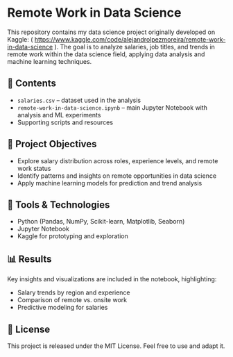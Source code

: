 # Remote Work in Data Science

This repository contains my data science project originally developed on Kaggle: ( https://www.kaggle.com/code/alejandrolpezmoreira/remote-work-in-data-science ).
The goal is to analyze salaries, job titles, and trends in remote work within the data science field, applying data analysis and machine learning techniques.

## 📂 Contents
- `salaries.csv` – dataset used in the analysis  
- `remote-work-in-data-science.ipynb` – main Jupyter Notebook with analysis and ML experiments  
- Supporting scripts and resources  

## 🚀 Project Objectives
- Explore salary distribution across roles, experience levels, and remote work status  
- Identify patterns and insights on remote opportunities in data science  
- Apply machine learning models for prediction and trend analysis  

## 🔧 Tools & Technologies
- Python (Pandas, NumPy, Scikit-learn, Matplotlib, Seaborn)  
- Jupyter Notebook  
- Kaggle for prototyping and exploration  

## 📊 Results
Key insights and visualizations are included in the notebook, highlighting:  
- Salary trends by region and experience  
- Comparison of remote vs. onsite work  
- Predictive modeling for salaries  

## 📜 License
This project is released under the MIT License. Feel free to use and adapt it.  
